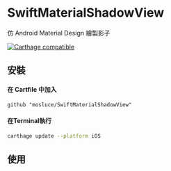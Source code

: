 # SwiftMaterialShadowView

仿 Android Material Design 繪製影子

[![Carthage compatible](https://img.shields.io/badge/Carthage-compatible-4BC51D.svg?style=flat)](https://github.com/Carthage/Carthage)

## 安裝
#### 在 Cartfile 中加入
```
github "mosluce/SwiftMaterialShadowView"
```
#### 在Terminal執行
```bash
carthage update --platform iOS
```

## 使用